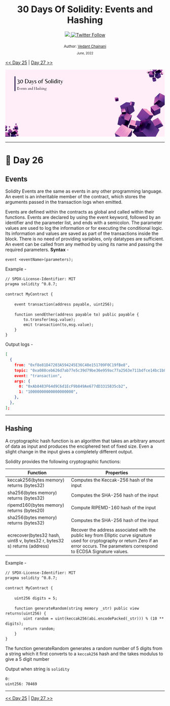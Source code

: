<div align="center">
  <h1> 30 Days Of Solidity: Events and Hashing</h1>
  <a class="header-badge" target="_blank" href="https://dev.to/envoy_">
  <img src="https://img.shields.io/badge/dev.to-0A0A0A?style=for-the-badge&logo=devdotto&logoColor=white">
  </a>
  <a class="header-badge" target="_blank" href="https://twitter.com/Envoy_1084">
  <img alt="Twitter Follow" src="https://img.shields.io/twitter/follow/Envoy_1084?style=social">
  </a>

<sub>Author:
<a href="https://dev.to/envoy_" target="_blank">Vedant Chainani</a><br>
<small> June, 2022</small>
</sub>

</div>

[<< Day 25](../Day%2025%20-%20Fallback%20and%20Receive%20Function/readme.md) | [Day 27 >>]()

![Cover](./cover.png)

---

# 📔 Day 26

## Events

Solidity Events are the same as events in any other programming language. An event is an inheritable member of the contract, which stores the arguments passed in the transaction logs when emitted.

Events are defined within the contracts as global and called within their functions. Events are declared by using the event keyword, followed by an identifier and the parameter list, and ends with a semicolon. The parameter values are used to log the information or for executing the conditional logic. Its information and values are saved as part of the transactions inside the block. There is no need of providing variables, only datatypes are sufficient. An event can be called from any method by using its name and passing the required parameters.
**Syntax** -

```solidity
event <eventName>(parameters);
```

Example -

```solidity
// SPDX-License-Identifier: MIT
pragma solidity ^0.8.7;

contract MyContract {

    event transaction(address payable, uint256);

    function sendEther(address payable to) public payable {
        to.transfer(msg.value);
        emit transaction(to,msg.value);
    }
}
```

Output logs -

```json
[
  {
    from: "0xf8e81D47203A594245E36C48e151709F0C19fBe8",
    topic: "0xa088ceb626d7ab77e5c39d79be36e959ac77a2563e711bdfce14bc1b86293691",
    event: "transaction",
    args: {
      0: "0xAb8483F64d9C6d1EcF9b849Ae677dD3315835cb2",
      1: "10000000000000000000",
    },
  },
];
```

---

## Hashing

A cryptographic hash function is an algorithm that takes an arbitrary amount of data as input and produces the enciphered text of fixed size. Even a slight change in the input gives a completely different output.

Solidity provides the following cryptographic functions:

| Function                                                                 | Properties                                                                                                                                                                                     |
| ------------------------------------------------------------------------ | ---------------------------------------------------------------------------------------------------------------------------------------------------------------------------------------------- |
| keccak256(bytes memory) returns (bytes32)                                | Computes the Keccak-256 hash of the input                                                                                                                                                      |
| sha256(bytes memory) returns (bytes32)                                   | Computes the SHA-256 hash of the input                                                                                                                                                         |
| ripemd160(bytes memory) returns (bytes20)                                | Compute RIPEMD-160 hash of the input                                                                                                                                                           |
| sha256(bytes memory) returns (bytes32)                                   | Computes the SHA-256 hash of the input                                                                                                                                                         |
| ecrecover(bytes32 hash, uint8 v, bytes32 r, bytes32 s) returns (address) | Recover the address associated with the public key from Elliptic curve signature used for cryptography or return Zero if an error occurs. The parameters correspond to ECDSA Signature values. |

Example -

```solidity
// SPDX-License-Identifier: MIT
pragma solidity ^0.8.7;

contract MyContract {

    uint256 digits = 5;

    function generateRandom(string memory _str) public view returns(uint256) {
        uint random = uint(keccak256(abi.encodePacked(_str))) % (10 ** digits);
        return random;
    }
}
```

The function generateRandom generates a random number of 5 digits from a string which it first converts to a `keccak256` hash and the takes modulus to give a 5 digit number

Output when string is `solidity`

```
0:
uint256: 70469
```

---

[<< Day 25](../Day%2025%20-%20Fallback%20and%20Receive%20Function/readme.md) | [Day 27 >>]()
